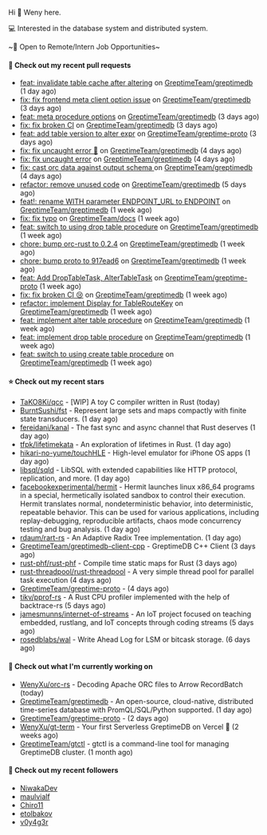 Hi 👋 Weny here.

💻 Interested in the database system and distributed system.

~🍺 Open to Remote/Intern Job Opportunities~

#### 🔨 Check out my recent pull requests

- [feat: invalidate table cache after altering](https://github.com/GreptimeTeam/greptimedb/pull/1951) on [GreptimeTeam/greptimedb](https://github.com/GreptimeTeam/greptimedb) (1 day ago)
- [fix: fix frontend meta client option issue](https://github.com/GreptimeTeam/greptimedb/pull/1939) on [GreptimeTeam/greptimedb](https://github.com/GreptimeTeam/greptimedb) (3 days ago)
- [feat: meta procedure options](https://github.com/GreptimeTeam/greptimedb/pull/1937) on [GreptimeTeam/greptimedb](https://github.com/GreptimeTeam/greptimedb) (3 days ago)
- [fix: fix broken CI](https://github.com/GreptimeTeam/greptimedb/pull/1933) on [GreptimeTeam/greptimedb](https://github.com/GreptimeTeam/greptimedb) (3 days ago)
- [feat: add table version to alter expr](https://github.com/GreptimeTeam/greptime-proto/pull/58) on [GreptimeTeam/greptime-proto](https://github.com/GreptimeTeam/greptime-proto) (3 days ago)
- [fix: fix uncaught error 🥲](https://github.com/GreptimeTeam/greptimedb/pull/1929) on [GreptimeTeam/greptimedb](https://github.com/GreptimeTeam/greptimedb) (4 days ago)
- [fix: fix uncaught error](https://github.com/GreptimeTeam/greptimedb/pull/1924) on [GreptimeTeam/greptimedb](https://github.com/GreptimeTeam/greptimedb) (4 days ago)
- [fix: cast orc data against output schema ](https://github.com/GreptimeTeam/greptimedb/pull/1922) on [GreptimeTeam/greptimedb](https://github.com/GreptimeTeam/greptimedb) (4 days ago)
- [refactor: remove unused code](https://github.com/GreptimeTeam/greptimedb/pull/1913) on [GreptimeTeam/greptimedb](https://github.com/GreptimeTeam/greptimedb) (5 days ago)
- [feat!: rename WITH parameter ENDPOINT_URL to ENDPOINT](https://github.com/GreptimeTeam/greptimedb/pull/1904) on [GreptimeTeam/greptimedb](https://github.com/GreptimeTeam/greptimedb) (1 week ago)
- [fix: fix typo](https://github.com/GreptimeTeam/docs/pull/468) on [GreptimeTeam/docs](https://github.com/GreptimeTeam/docs) (1 week ago)
- [feat: switch to using drop table procedure](https://github.com/GreptimeTeam/greptimedb/pull/1901) on [GreptimeTeam/greptimedb](https://github.com/GreptimeTeam/greptimedb) (1 week ago)
- [chore: bump orc-rust to 0.2.4](https://github.com/GreptimeTeam/greptimedb/pull/1894) on [GreptimeTeam/greptimedb](https://github.com/GreptimeTeam/greptimedb) (1 week ago)
- [chore: bump proto to 917ead6](https://github.com/GreptimeTeam/greptimedb/pull/1892) on [GreptimeTeam/greptimedb](https://github.com/GreptimeTeam/greptimedb) (1 week ago)
- [feat: Add DropTableTask, AlterTableTask](https://github.com/GreptimeTeam/greptime-proto/pull/54) on [GreptimeTeam/greptime-proto](https://github.com/GreptimeTeam/greptime-proto) (1 week ago)
- [fix: fix broken CI 😢](https://github.com/GreptimeTeam/greptimedb/pull/1884) on [GreptimeTeam/greptimedb](https://github.com/GreptimeTeam/greptimedb) (1 week ago)
- [refactor: implement Display for TableRouteKey](https://github.com/GreptimeTeam/greptimedb/pull/1879) on [GreptimeTeam/greptimedb](https://github.com/GreptimeTeam/greptimedb) (1 week ago)
- [feat: implement alter table procedure](https://github.com/GreptimeTeam/greptimedb/pull/1878) on [GreptimeTeam/greptimedb](https://github.com/GreptimeTeam/greptimedb) (1 week ago)
- [feat: implement drop table procedure](https://github.com/GreptimeTeam/greptimedb/pull/1872) on [GreptimeTeam/greptimedb](https://github.com/GreptimeTeam/greptimedb) (1 week ago)
- [feat: switch to using create table procedure](https://github.com/GreptimeTeam/greptimedb/pull/1861) on [GreptimeTeam/greptimedb](https://github.com/GreptimeTeam/greptimedb) (1 week ago)

#### ⭐ Check out my recent stars

- [TaKO8Ki/qcc](https://github.com/TaKO8Ki/qcc) - [WIP] A toy C compiler written in Rust (today)
- [BurntSushi/fst](https://github.com/BurntSushi/fst) - Represent large sets and maps compactly with finite state transducers. (1 day ago)
- [fereidani/kanal](https://github.com/fereidani/kanal) - The fast sync and async channel that Rust deserves (1 day ago)
- [tfpk/lifetimekata](https://github.com/tfpk/lifetimekata) - An exploration of lifetimes in Rust. (1 day ago)
- [hikari-no-yume/touchHLE](https://github.com/hikari-no-yume/touchHLE) - High-level emulator for iPhone OS apps (1 day ago)
- [libsql/sqld](https://github.com/libsql/sqld) - LibSQL with extended capabilities like HTTP protocol, replication, and more. (1 day ago)
- [facebookexperimental/hermit](https://github.com/facebookexperimental/hermit) - Hermit launches linux x86_64 programs in a special, hermetically isolated sandbox to control their execution. Hermit translates normal, nondeterministic behavior, into deterministic, repeatable behavior. This can be used for various applications, including replay-debugging, reproducible artifacts, chaos mode concurrency testing and bug analysis. (1 day ago)
- [rdaum/rart-rs](https://github.com/rdaum/rart-rs) - An Adaptive Radix Tree implementation. (1 day ago)
- [GreptimeTeam/greptimedb-client-cpp](https://github.com/GreptimeTeam/greptimedb-client-cpp) - GreptimeDB C&#43;&#43; Client (3 days ago)
- [rust-phf/rust-phf](https://github.com/rust-phf/rust-phf) - Compile time static maps for Rust (3 days ago)
- [rust-threadpool/rust-threadpool](https://github.com/rust-threadpool/rust-threadpool) - A very simple thread pool for parallel task execution (4 days ago)
- [GreptimeTeam/greptime-proto](https://github.com/GreptimeTeam/greptime-proto) -  (4 days ago)
- [tikv/pprof-rs](https://github.com/tikv/pprof-rs) - A Rust CPU profiler implemented with the help of backtrace-rs (5 days ago)
- [jamesmunns/internet-of-streams](https://github.com/jamesmunns/internet-of-streams) - An IoT project focused on teaching embedded, rustlang, and IoT concepts through coding streams (5 days ago)
- [rosedblabs/wal](https://github.com/rosedblabs/wal) - Write Ahead Log for LSM or bitcask storage. (6 days ago)

#### 👷 Check out what I'm currently working on

- [WenyXu/orc-rs](https://github.com/WenyXu/orc-rs) - Decoding Apache ORC files to Arrow RecordBatch (today)
- [GreptimeTeam/greptimedb](https://github.com/GreptimeTeam/greptimedb) - An open-source, cloud-native, distributed time-series database with PromQL/SQL/Python supported. (1 day ago)
- [GreptimeTeam/greptime-proto](https://github.com/GreptimeTeam/greptime-proto) -  (2 days ago)
- [WenyXu/gt-term](https://github.com/WenyXu/gt-term) - Your first Serverless GreptimeDB on Vercel 🤣 (2 weeks ago)
- [GreptimeTeam/gtctl](https://github.com/GreptimeTeam/gtctl) - gtctl is a command-line tool for managing GreptimeDB cluster. (1 month ago)

#### 👯 Check out my recent followers

- [NiwakaDev](https://github.com/NiwakaDev)
- [maulvialf](https://github.com/maulvialf)
- [Chiro11](https://github.com/Chiro11)
- [etolbakov](https://github.com/etolbakov)
- [v0y4g3r](https://github.com/v0y4g3r)


